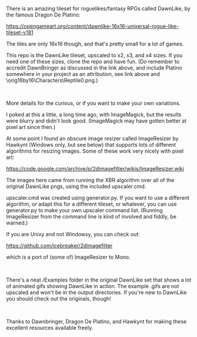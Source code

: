 There is an amazing tileset for roguelikes/fantasy RPGs called DawnLike, by the famous Dragon De Platino:

https://opengameart.org/content/dawnlike-16x16-universal-rogue-like-tileset-v181

The tiles are only 16x16 though, and that's pretty small for a lot of games.

This repo is the DawnLike tileset, upscaled to x2, x3, and x4 sizes. If you need one of these sizes, clone the repo and have fun. (Do remember to accredit DawnBringer as discussed in the link above, and include Platino somewhere in your project as an attribution, see link above and  \orig16by16\Characters\Reptile0.png.)

&nbsp;

More details for the curious, or if you want to make your own variations.

I poked at this a little, a long time ago, with ImageMagick, but the results were blurry and didn't look good. (ImageMagick may have gotten better at pixel art since then.)

At some point I found an obscure image resizer called ImageResizer by Hawkynt (Windows only, but see below) that supports lots of different algorithms for resizing images. Some of these work very nicely with pixel art:

https://code.google.com/archive/p/2dimagefilter/wikis/ImageResizer.wiki

The images here came from running the XBR algorithm over all of the original DawnLike pngs, using the included upscaler.cmd.

upscaler.cmd was created using generator.py. If you want to use a different algorithm, or adapt this for a different tileset, or whatever, you can use generator.py to make your own upscaler command list. (Running ImageResizer from the command line is kind of involved and fiddly, be warned.)

If you are Unixy and not Windowsy, you can check out:

https://github.com/icebreaker/2dimagefilter

which is a port of (some of) ImageResizer to Mono.

&nbsp;

There's a neat /Examples folder in the original DawnLike set that shows a lot of animated gifs showing DawnLike in action. The example .gifs are not upscaled and won't be in the output directories. If you're new to DawnLike you should check out the originals, though!

&nbsp;

Thanks to Dawnbringer, Dragon De Platino, and Hawkynt for making these excellent resources available freely.
